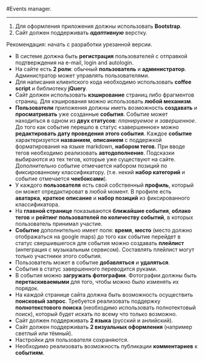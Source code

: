 #Events manager.

- - -

1. Для оформления приложения должны использовать **Bootstrap**.
2. Сайт должен поддерживать ***адаптивную*** верстку.
 

Рекомендация: начать с разработки урезанной версии.

* В системе должна быть **регистрация** пользователей с отправкой подтверждения на e-mail, login and autologin. 
* На сайте есть **2 роли**: обычный **пользователь** и **администратор**. Администратор может управлять пользователями. 
* Для написания клиентского кода необходимо использовать **coffee script** и библиотеку **jQuery**.
* Сайт должен использовать **кэширование** страниц либо фрагментов страниц. Для кэширования можно использовать **любой механизм**.
* **Пользователи** приложения должны иметь возможность **создавать** и **просматривать** уже созданные **события**. Событие может находиться в одном из **двух статусов**: *планируемое* и *завершенное*. До того как событие перешло в статус «завершенное» можно **редактировать дату проведения этого события**. Каждое **событие** характеризуется **названием**, **описанием** с поддержкой форматирования на языке markdown, **набором тегов**. При вводе тегов необходимо реализовать **автодополнение**. Подсказки выбираются из тех тегов, которые уже существуют на сайте. Дополнительно событие отмечается набором позиций по фиксированному классификатору. (т.е. некий **набор категорий** и событие отмечается **чекбоксами**).
* У каждого **пользователя** есть свой собственный **профиль**, который он может отредактироват в любой момент. В профиле есть **аватарка**, **краткое описание** и **набор позиций** из фиксированного классификатора.
* На **главной странице** показываются **ближайшие события**, **облако тегов** и **рейтинг пользователей по количеству событий**, в которых пользователь принимал участие.
* **Событие** дополнительно имеет поля: **время**, **место** (место должно отображаться на google maps) до того как событие перейдет в статус свершившегося для события можно создавать **плейлист** (интеграция с музыкальным сервисом). Составлять плейлист могут только участники этого события.
* Пользователь может в событие **добавляться** и **удаляться**.
* События в статус завершенного переводится руками.
* В события можно **загружать фотографии**. Фотографии должны быть **перетаскиваемыми** для того, чтобы можно было изменять их порядок.
* На каждой странице сайта должна быть возможность осуществить **поисковый запрос**. Требуется реализовать поддержку **полнотекстового поиска** (необходимо использовать полнотектовый поиск), который будет искать по всему что только возможно.
* Сайт должен поддерживать **2 языка** (русский и анлийский).
* Сайт должен поддерживать **2 визуальных оформления** (например светлый или тёмный).
* Настройки для пользователя сохраняются.
* Необходимо реализовать возможность публикации **комментариев** к **событиям**.
